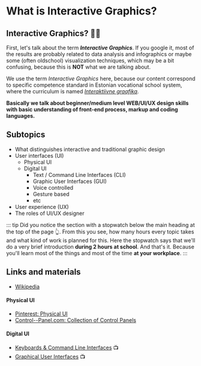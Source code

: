 # What is Interactive Graphics?

<DurationSnippet s="2" />

## Interactive Graphics? 🤷‍♀️

First, let's talk about the term ***Interactive Graphics***. If you google it, most of the results are probably related to data analysis and infographics or maybe some (often oldschool) visualization techniques, which may be a bit confusing, because this is **NOT** what we are talking about. 

We use the term *Interactive Graphics* here, because our content correspond to specific competence standard in Estonian vocational school system, where the curriculum is named [*Interaktiivne graafika*](https://www.kutseregister.ee/ctrl/en/Standardid/vaata/10719487).  

**Basically we talk about beginner/medium level WEB/UI/UX design skills with basic understanding of front-end process, markup and coding languages.** 

## Subtopics


- What distinguishes interactive and traditional graphic design
- User interfaces (UI)
    - Physical UI
    - Digital UI
        - Text / Command Line Interfaces (CLI)
        - Graphic User Interfaces (GUI)
        - Voice controlled
        - Gesture based
        - etc
- User experience (UX)
- The roles of UI/UX designer


::: tip
Did you notice the section with a stopwatch below the main heading at the top of the page 👆. From this you see, how many hours every topic takes and what kind of work is planned for this. Here the stopwatch says that we'll do a very brief introduction **during 2 hours at school**. And that's it. Because you'll learn most of the things and most of the time **at your workplace**.
::: 

## Links and materials

- [Wikipedia](https://en.wikipedia.org/wiki/User_interface)

#### Physical UI

- [Pinterest: Physical UI](https://www.pinterest.com/nzbails/product-physical-user-interface/)
- [Control--Panel.com: Collection of Control Panels](https://control--panel.com/)

#### Digital UI
- [Keyboards & Command Line Interfaces](https://www.youtube.com/watch?v=4RPtJ9UyHS0) 📺
- [Graphical User Interfaces](https://www.youtube.com/watch?v=XIGSJshYb90) 📺

